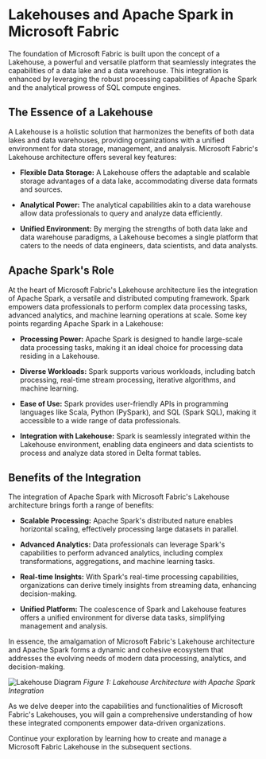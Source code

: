 # Lakehouses and Apache Spark in Microsoft Fabric

The foundation of Microsoft Fabric is built upon the concept of a Lakehouse, a powerful and versatile platform that seamlessly integrates the capabilities of a data lake and a data warehouse. This integration is enhanced by leveraging the robust processing capabilities of Apache Spark and the analytical prowess of SQL compute engines.

## The Essence of a Lakehouse

A Lakehouse is a holistic solution that harmonizes the benefits of both data lakes and data warehouses, providing organizations with a unified environment for data storage, management, and analysis. Microsoft Fabric's Lakehouse architecture offers several key features:

- **Flexible Data Storage:** A Lakehouse offers the adaptable and scalable storage advantages of a data lake, accommodating diverse data formats and sources.
  
- **Analytical Power:** The analytical capabilities akin to a data warehouse allow data professionals to query and analyze data efficiently.

- **Unified Environment:** By merging the strengths of both data lake and data warehouse paradigms, a Lakehouse becomes a single platform that caters to the needs of data engineers, data scientists, and data analysts.

## Apache Spark's Role

At the heart of Microsoft Fabric's Lakehouse architecture lies the integration of Apache Spark, a versatile and distributed computing framework. Spark empowers data professionals to perform complex data processing tasks, advanced analytics, and machine learning operations at scale. Some key points regarding Apache Spark in a Lakehouse:

- **Processing Power:** Apache Spark is designed to handle large-scale data processing tasks, making it an ideal choice for processing data residing in a Lakehouse.
  
- **Diverse Workloads:** Spark supports various workloads, including batch processing, real-time stream processing, iterative algorithms, and machine learning.

- **Ease of Use:** Spark provides user-friendly APIs in programming languages like Scala, Python (PySpark), and SQL (Spark SQL), making it accessible to a wide range of data professionals.

- **Integration with Lakehouse:** Spark is seamlessly integrated within the Lakehouse environment, enabling data engineers and data scientists to process and analyze data stored in Delta format tables.

## Benefits of the Integration

The integration of Apache Spark with Microsoft Fabric's Lakehouse architecture brings forth a range of benefits:

- **Scalable Processing:** Apache Spark's distributed nature enables horizontal scaling, effectively processing large datasets in parallel.
  
- **Advanced Analytics:** Data professionals can leverage Spark's capabilities to perform advanced analytics, including complex transformations, aggregations, and machine learning tasks.
  
- **Real-time Insights:** With Spark's real-time processing capabilities, organizations can derive timely insights from streaming data, enhancing decision-making.
  
- **Unified Platform:** The coalescence of Spark and Lakehouse features offers a unified environment for diverse data tasks, simplifying management and analysis.

In essence, the amalgamation of Microsoft Fabric's Lakehouse architecture and Apache Spark forms a dynamic and cohesive ecosystem that addresses the evolving needs of modern data processing, analytics, and decision-making.

![Lakehouse Diagram](images/lakehouse_diagram.png)
*Figure 1: Lakehouse Architecture with Apache Spark Integration*

As we delve deeper into the capabilities and functionalities of Microsoft Fabric's Lakehouses, you will gain a comprehensive understanding of how these integrated components empower data-driven organizations.

Continue your exploration by learning how to create and manage a Microsoft Fabric Lakehouse in the subsequent sections.

